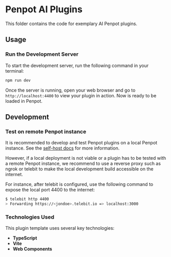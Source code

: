 # Penpot AI Plugins

This folder contains the code for exemplary AI Penpot plugins.

## Usage

### Run the Development Server

To start the development server, run the following command in your terminal:

```bash
npm run dev
```

Once the server is running, open your web browser and go to `http://localhost:4400` to view your plugin in action. Now is ready to be loaded in Penpot.

## Development

### Test on remote Penpot instance

It is recommended to develop and test Penpot plugins on a local Penpot instance. See the [self-host docs](https://penpot.app/self-host) for more information.

However, if a local deployment is not viable or a plugin has to be tested with a remote Penpot instance, we recommend to use a reverse proxy such as ngrok or telebit to make the local development build accessible on the internet.

For instance, after telebit is configured, use the following command to expose the local port 4400 to the internet:

```bash
$ telebit http 4400
> Forwarding https://<jondoe>.telebit.io => localhost:3000
```




### Technologies Used

This plugin template uses several key technologies:

- **TypeScript**
- **Vite**
- **Web Components**